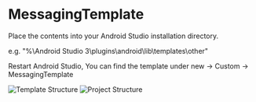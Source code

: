 # MessagingTemplate

Place the contents into your Android Studio installation directory.

e.g. "%\Android Studio 3\plugins\android\lib\templates\other\"

Restart Android Studio, You can find the template under new -> Custom -> MessagingTemplate

![Template Structure](https://github.com/mrgupta20/MessagingTemplate/blob/master/template_structure.png)
![Project Structure](https://github.com/mrgupta20/MessagingTemplate/blob/master/project_structure.PNG)
